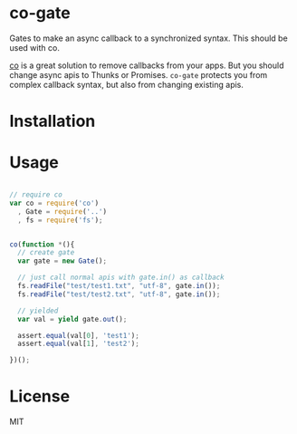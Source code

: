 co-gate
=======

Gates to make an async callback to a synchronized syntax. This should be used with co.

[co](https://github.com/visionmedia/co) is a great solution to remove callbacks from your apps.
But you should change async apis to Thunks or Promises.
`co-gate` protects you from complex callback syntax, but also from changing existing apis.

Installation
=======

Usage
=======

```javascript

// require co
var co = require('co')
  , Gate = require('..')
  , fs = require('fs');


co(function *(){
  // create gate
  var gate = new Gate();

  // just call normal apis with gate.in() as callback
  fs.readFile("test/test1.txt", "utf-8", gate.in());
  fs.readFile("test/test2.txt", "utf-8", gate.in());

  // yielded
  var val = yield gate.out();

  assert.equal(val[0], 'test1');
  assert.equal(val[1], 'test2');

})();


```

License
=======
MIT
